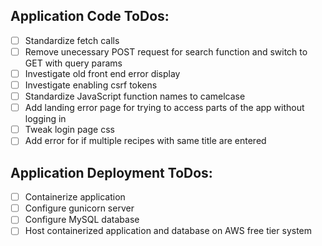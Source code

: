 ## Application Code ToDos:
- [ ] Standardize fetch calls
- [ ] Remove unecessary POST request for search function and switch to GET with query params
- [ ] Investigate old front end error display
- [ ] Investigate enabling csrf tokens
- [ ] Standardize JavaScript function names to camelcase
- [ ] Add landing error page for trying to access parts of the app without logging in
- [ ] Tweak login page css
- [ ] Add error for if multiple recipes with same title are entered

## Application Deployment ToDos:
- [ ] Containerize application
- [ ] Configure gunicorn server
- [ ] Configure MySQL database
- [ ] Host containerized application and database on AWS free tier system
